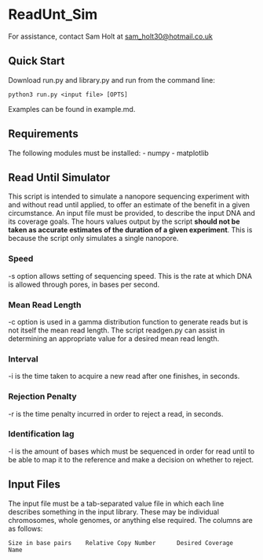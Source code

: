 # ReadUnt_Sim
For assistance, contact Sam Holt at sam_holt30@hotmail.co.uk
## Quick Start

Download run.py and library.py and run from the command line:

    python3 run.py <input file> [OPTS]

Examples can be found in example.md.

## Requirements
The following modules must be installed:
    - numpy
    - matplotlib

## Read Until Simulator
This script is intended to simulate a nanopore sequencing experiment with and without read until applied, to offer an estimate of the benefit in a given circumstance.
An input file must be provided, to describe the input DNA and its coverage goals. 
The hours values output by the script **should not be taken as accurate estimates of the duration of a given experiment**. This is because the script only simulates a single nanopore.

### Speed
-s option allows setting of sequencing speed. This is the rate at which DNA is allowed through pores, in bases per second.

### Mean Read Length
-c option is used in a gamma distribution function to generate reads but is not itself the mean read length. The script readgen.py can assist in determining an appropriate value for a desired mean read length.

### Interval
-i is the time taken to acquire a new read after one finishes, in seconds.

### Rejection Penalty
-r is the time penalty incurred in order to reject a read, in seconds.

### Identification lag
-l is the amount of bases which must be sequenced in order for read until to be able to map it to the reference and make a decision on whether to reject.

## Input Files
The input file must be a tab-separated value file in which each line describes something in the input library. These may be individual chromosomes, whole genomes, or anything else required. The columns are as follows:

    Size in base pairs    Relative Copy Number      Desired Coverage        Name
